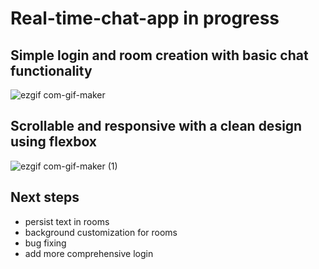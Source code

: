 # Real-time-chat-app in progress

## Simple login and room creation with basic chat functionality
![ezgif com-gif-maker](https://user-images.githubusercontent.com/50504143/188726678-f826c45a-a69f-41cb-b89f-a746df1a4e00.gif)

## Scrollable and responsive with a clean design using flexbox
![ezgif com-gif-maker (1)](https://user-images.githubusercontent.com/50504143/188728003-49dfa3a0-2b9f-42ab-883a-5848022daf76.gif)


## Next steps
- persist text in rooms
- background customization for rooms
- bug fixing
- add more comprehensive login
